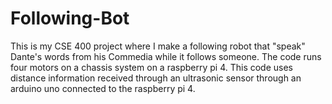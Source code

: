 # Following-Bot
This is my CSE 400 project where I make a following robot that "speak" Dante's words from his Commedia while it follows someone. 
The code runs four motors on a chassis system on a raspberry pi 4. 
This code uses distance information received through an ultrasonic sensor through an arduino uno connected to the raspberry pi 4.
